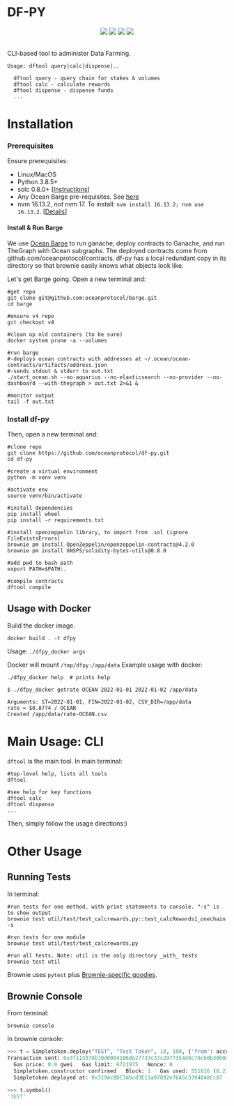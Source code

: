 # DF-PY

<div align="center">
<img src="https://github.com/oceanprotocol/df-py/actions/workflows/black.yml/badge.svg"/>
<img src="https://github.com/oceanprotocol/df-py/actions/workflows/mypy.yml/badge.svg"/>
<img src="https://github.com/oceanprotocol/df-py/actions/workflows/pylint.yml/badge.svg"/>
<img src="https://github.com/oceanprotocol/df-py/actions/workflows/test.yml/badge.svg"/>
</div>
<br/>


CLI-based tool to administer Data Farming.


```text
Usage: dftool query|calc|dispense|..

  dftool query - query chain for stakes & volumes
  dftool calc - calculate rewards
  dftool dispense - dispense funds
  ...
```

# Installation

### Prerequisites

Ensure prerequisites:
- Linux/MacOS
- Python 3.8.5+
- solc 0.8.0+ [[Instructions](https://docs.soliditylang.org/en/v0.8.9/installing-solidity.html)]
- Any Ocean Barge pre-requisites. See [here](https://github.com/oceanprotocol/barge) 
- nvm 16.13.2, _not_ nvm 17. To install: `nvm install 16.13.2; nvm use 16.13.2`. [[Details](https://github.com/tokenspice/tokenspice/issues/165)]

#### Install & Run Barge

We use [Ocean Barge](https://github.com/oceanprotocol/barge) to run ganache, deploy contracts to Ganache, and run TheGraph with Ocean subgraphs. The deployed contracts come from github.com/oceanprotocol/contracts. df-py has a local redundant copy in its directory so that brownie easily knows what objects look like.

Let's get Barge going. Open a new terminal and:

```console
#get repo
git clone git@github.com:oceanprotocol/barge.git
cd barge

#ensure v4 repo
git checkout v4

#clean up old containers (to be sure)
docker system prune -a --volumes

#run barge
#-deploys ocean contracts with addresses at ~/.ocean/ocean-contracts/artifacts/address.json
#-sends stdout & stderr to out.txt
./start_ocean.sh --no-aquarius --no-elasticsearch --no-provider --no-dashboard --with-thegraph > out.txt 2>&1 &

#monitor output
tail -f out.txt
```

### Install df-py

Then, open a new terminal and:

```console
#clone repo
git clone https://github.com/oceanprotocol/df-py.git
cd df-py

#create a virtual environment
python -m venv venv

#activate env
source venv/bin/activate

#install dependencies
pip install wheel
pip install -r requirements.txt

#install openzeppelin library, to import from .sol (ignore FileExistsErrors)
brownie pm install OpenZeppelin/openzeppelin-contracts@4.2.0
brownie pm install GNSPS/solidity-bytes-utils@0.8.0

#add pwd to bash path
export PATH=$PATH:.

#compile contracts
dftool compile
```



## Usage with Docker

Build the docker image.
```shell
docker build . -t dfpy
```

Usage:
`./dfpy_docker args`

Docker will mount `/tmp/dfpy:/app/data`
Example usage with docker:

```shell
./dfpy_docker help  # prints help 
```

```shell
$ ./dfpy_docker getrate OCEAN 2022-01-01 2022-01-02 /app/data

Arguments: ST=2022-01-01, FIN=2022-01-02, CSV_DIR=/app/data
rate = $0.8774 / OCEAN
Created /app/data/rate-OCEAN.csv
```

# Main Usage: CLI

`dftool` is the main tool. In main terminal:
```console
#top-level help, lists all tools
dftool

#see help for key functions
dftool calc
dftool dispense
...
```

Then, simply follow the usage directions:)

# Other Usage

## Running Tests

In terminal:
```console
#run tests for one method, with print statements to console. "-s" is to show output
brownie test util/test/test_calcrewards.py::test_calcRewards1_onechain -s

#run tests for one module
brownie test util/test/test_calcrewards.py

#run all tests. Note: util is the only directory _with_ tests
brownie test util
```

Brownie uses `pytest` plus [Brownie-specific goodies](https://eth-brownie.readthedocs.io/en/stable/tests-pytest-intro.html).

## Brownie Console

From terminal:
```console
brownie console
```

In brownie console:
```python
>>> t = Simpletoken.deploy("TEST", "Test Token", 18, 100, {'from': accounts[0]})
Transaction sent: 0x3f113379b70d00041068b27733c37c2977354d8c70cb0b30b0af3087fca9c2b8
  Gas price: 0.0 gwei   Gas limit: 6721975   Nonce: 0
  Simpletoken.constructor confirmed   Block: 1   Gas used: 551616 (8.21%)
  Simpletoken deployed at: 0x3194cBDC3dbcd3E11a07892e7bA5c3394048Cc87

>>> t.symbol()                                                                                                                                                                                              
'TEST'
```
